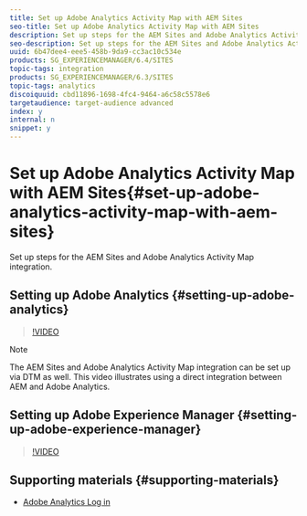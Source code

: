 ```yaml
---
title: Set up Adobe Analytics Activity Map with AEM Sites
seo-title: Set up Adobe Analytics Activity Map with AEM Sites
description: Set up steps for the AEM Sites and Adobe Analytics Activity Map integration.
seo-description: Set up steps for the AEM Sites and Adobe Analytics Activity Map integration.
uuid: 6b47dee4-eee5-458b-9da9-cc3ac10c534e
products: SG_EXPERIENCEMANAGER/6.4/SITES
topic-tags: integration
products: SG_EXPERIENCEMANAGER/6.3/SITES
topic-tags: analytics
discoiquuid: cbd11896-1698-4fc4-9464-a6c58c5578e6
targetaudience: target-audience advanced
index: y
internal: n
snippet: y
---
```


# Set up Adobe Analytics Activity Map with AEM Sites{#set-up-adobe-analytics-activity-map-with-aem-sites}

Set up steps for the AEM Sites and Adobe Analytics Activity Map integration.

## Setting up Adobe Analytics {#setting-up-adobe-analytics}

>[!VIDEO](https://video.tv.adobe.com/v/17438/?quality=9)

>[!NOTE]
>
>The AEM Sites and Adobe Analytics Activity Map integration can be set up via DTM as well. This video illustrates using a direct integration between AEM and Adobe Analytics.

## Setting up Adobe Experience Manager {#setting-up-adobe-experience-manager}

>[!VIDEO](https://video.tv.adobe.com/v/17437/?quality=9)

## Supporting materials {#supporting-materials}

* [Adobe Analytics Log in](https://my.omniture.com/login/)

